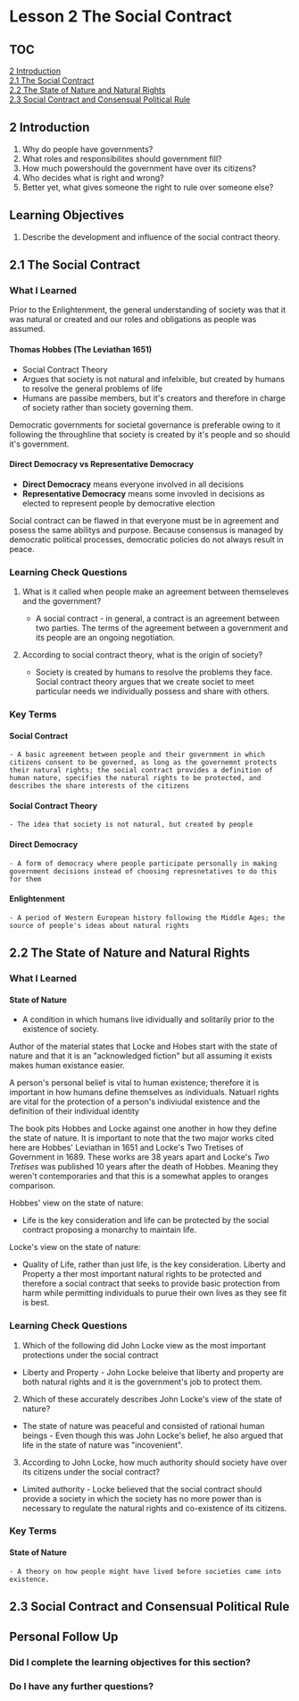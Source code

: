 # Lesson 2 The Social Contract

## TOC
[2 Introduction](#intro)<br>
[2.1 The Social Contract](#social-contract)<br>
[2.2 The State of Nature and Natural Rights](#son-nr)<br>
[2.3 Social Contract and Consensual Political Rule](#sc-cpr)<br>

## <a id="intro">2 Introduction</a>
1. Why do people have governments? 
2. What roles and responsibilites should government fill?
3. How much powershould the government have over its citizens?
4. Who decides what is right and wrong? 
5. Better yet, what gives someone the right to rule over someone else?


## Learning Objectives
1. Describe the development and influence of the social contract theory.

## <a id="social-contract">2.1 The Social Contract</a>

### What I Learned
Prior to the Enlightenment, the general understanding of society was that it was natural or created and our roles and obligations as people was assumed. 

#### Thomas Hobbes (The Leviathan 1651)
- Social Contract Theory
- Argues that society is not natural and infelxible, but created by humans to resolve the general problems of life
- Humans are passibe members, but it's creators and therefore in charge of society rather than society governing them. 


Democratic governments for societal governance is preferable owing to it following the throughline that society is created by it's people and so should it's government. 

#### Direct Democracy vs Representative Democracy
- **Direct Democracy** means everyone involved in all decisions
- **Representative Democracy** means some invovled in decisions as elected to represent people by democrative election

Social contract can be flawed in that everyone must be in agreement and posess the same abilitys and purpose. Because consensus is managed by democratic political processes, democratic policies do not always result in peace. 

### Learning Check Questions
1. What is it called when people make an agreement between themseleves and the government? 
    - A social contract - in general, a contract is an agreement between two parties. The terms of the agreement between a government and its people are an ongoing negotiation.

2. According to social contract theory, what is the origin of society?
    - Society is created by humans to resolve the problems they face. Social contract theory argues that we create societ to meet particular needs we individually possess and share with others.

### Key Terms
#### Social Contract
    - A basic agreement between people and their government in which citizens consent to be governed, as long as the governemnt protects their natural rights; the social contract provides a definition of human nature, specifies the natural rights to be protected, and describes the share interests of the citizens
#### Social Contract Theory
    - The idea that society is not natural, but created by people
#### Direct Democracy
    - A form of democracy where people participate personally in making government decisions instead of choosing represnetatives to do this for them
#### Enlightenment
    - A period of Western European history following the Middle Ages; the source of people's ideas about natural rights

## <a id="son-nr">2.2 The State of Nature and Natural Rights</a>
### What I Learned

#### State of Nature
- A condition in which humans live idividually and solitarily prior to the existence of society. 

Author of the material states that Locke and Hobes start with the state of nature and that it is an "acknowledged fiction" but all assuming it exists makes human existance easier.

A person's personal belief is vital to human existence; therefore it is important in how humans define themselves as individuals. Natuarl rights are vital for the protection of a person's indiviudal existence and the definition of their individual identity

The book pits Hobbes and Locke against one another in how they define the state of nature. It is important to note that the two major works cited here are Hobbes' Leviathan in 1651 and Locke's Two Tretises of Government in 1689. These works are 38 years apart and Locke's *Two Tretises* was published 10 years after the death of Hobbes. Meaning they weren't contemporaries and that this is a somewhat apples to oranges comparison. 

Hobbes' view on the state of nature: 
-  Life is the key consideration and life can be protected by the social contract proposing a monarchy to maintain life. 

Locke's view on the state of nature:
- Quality of Life, rather than just life, is the key consideration. Liberty and Property a ther most important natural rights to be protected and therefore a social contract that seeks to provide basic protection from harm while permitting individuals to purue their own lives as they see fit is best. 


### Learning Check Questions
1. Which of the following did John Locke view as the most important protections under the social contract
- Liberty and Property - John Locke beleive that liberty and property are both natural rights and it is the government's job to protect them.

2. Which of these accurately describes John Locke's view of the state of nature?
- The state of nature was peaceful and consisted of rational human beings - Even though this was John Locke's belief, he also argued that life in the state of nature was "incovenient".

3. According to John Locke, how much authority should society have over its citizens under the social contract? 
- Limited authority - Locke believed that the social contract should provide a society in which the society has no more power than is necessary to regulate the natural rights and co-existence of its citizens.

### Key Terms
#### State of Nature
    - A theory on how people might have lived before societies came into existence. 

## <a id="sc-cpr">2.3 Social Contract and Consensual Political Rule</a>

## Personal Follow Up
### Did I complete the learning objectives for this section?

### Do I have any further questions?
